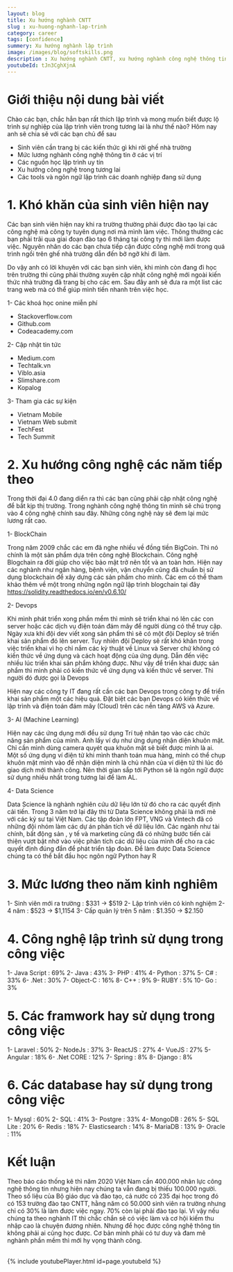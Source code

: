 ```yaml
---
layout: blog
title: Xu hướng nghành CNTT
slug : xu-huong-nghanh-lap-trinh
category: career
tags: [confidence]
summery: Xu hướng nghành lập trình   
image: /images/blog/softskills.png
description : Xu hướng nghành CNTT, xu hướng nghành công nghệ thông tin . có nên học lập trình, học lập trình bắt đầu từ đâu, lương nghành IT, có nên học lập trình
youtubeId: tJn3CghXjnA
---
```


# **Giới thiệu nội dung bài viết**

Chào các bạn, chắc hẳn bạn rất thích lập trình và mong muốn biết được lộ trình sự nghiệp của lập trình viên trong tương lai là như thế nào? Hôm nay anh sẽ chia sẽ với các bạn chủ để sau

- Sinh viên cần trang bị các kiến thức gì khi rời ghế nhà trường
- Mức lương nghành công nghệ thông tin ở các vị trí
- Các nguồn học lập trình uy tín
- Xu hướng công nghệ trong tương lai
- Các tools và ngôn ngữ lập trình các doanh nghiệp đang sử dụng

# **1. Khó khăn của sinh viên hiện nay**

Các bạn sinh viên hiện nay khi ra trường thường phải được đào tạo lại các công nghệ mà công ty tuyên dụng nơi mà mình làm việc. Thông thường các bạn phải trãi qua giai đoạn đào tạo 6 tháng tại công ty thì mới làm được việc. Nguyên nhân do các bạn chưa tiếp cận được công nghệ mới trong quá trình ngồi trên ghế nhà trường dẫn đến bở ngỡ khi đi làm.

Do vậy anh có lời khuyên với các bạn sinh viên, khi mình còn đang đi học trên trường thì cũng phải thường xuyên cập nhật công nghệ mới ngoài kiến thức nhà trường đã trang bị cho các em. Sau đây anh sẽ đưa ra một list các trang web mà có thể giúp mình tiến nhanh trên việc học.

1- Các khoá học onine miễn phí
+ Stackoverflow.com
+ Github.com
+ Codeacademy.com

2- Cập nhật tin tức
+ Medium.com
+ Techtalk.vn
+ Viblo.asia
+ Slimshare.com
+ Kopalog

3- Tham gia các sự kiện
+ Vietnam Mobile
+ Vietnam Web submit
+ TechFest
+ Tech Summit

# **2. Xu hướng công nghệ các năm tiếp theo**

Trong thời đại 4.0 đang diển ra thì các bạn cũng phải cập nhật công nghệ để bắt kịp thị trường. Trong nghành công nghệ thông tin mình sẽ chú trọng vào 4 công nghệ chính sau đây. Những công nghệ này sẽ đem lại mức lương rất cao.

1- BlockChain

Trong năm 2009 chắc các em đã nghe nhiều về đồng tiền BigCoin. Thì nó chính là một sản phẩm dựa trên công nghệ Blockchain. Công nghệ Blogchain ra đời giúp cho việc bảo mật trở nên tốt và an toàn hơn. Hiện nay các nghành như ngân hàng, bệnh viện, vận chuyển cũng đã chuẩn bị sử dụng blockchain để xây dựng các sản phẩm cho mình. Các em có thể tham khảo thêm về một trong những ngôn ngữ lập trình blogchain tại đây https://solidity.readthedocs.io/en/v0.6.10/


2- Devops

Khi mình phát triển xong phần mềm thì mình sẽ triển khai nó lên các con server hoặc các dịch vụ điện toán đám mây để người dùng có thể truy cập. Ngày xưa khi đội dev viết xong sản phẩm thì sẽ có một đội Deploy sẽ triển khai sản phẩm đó lên server. Tuy nhiên đội Deploy sẽ rất khó khăn trong việc triển khai vì họ chỉ nắm các kỷ thuật về Linux và Server chứ không có kiến thức về ứng dụng và cách hoạt động của ứng dụng. Dẫn đến việc nhiều lúc triển khai sản phẩm không được. Như vậy để triển khai được sản phẩm thì mình phải có kiến thức về ứng dụng và kiến thức về server. Thì người đó được gọi là Devops

Hiện nay các công ty IT đang rất cần các bạn Devops trong công ty để triển khai sản phẩm một các hiệu quả. Đặt biệt các bạn Devops có kiến thức về lập trình và điện toán đám mây (Cloud) trên các nền tảng AWS và Azure.

3- AI (Machine Learning)

Hiện nay các ứng dụng mới đều sử dụng Trí tuệ nhân tạo vào các chức năng sản phẩm của mình. Anh lấy ví dụ như ứng dụng nhận diện khuôn mặt. Chỉ cần mình dùng camera quyét qua khuôn mặt sẽ biết được mình là ai. Một số ứng dụng ví điện tử khi mình thanh toán mua hàng, mình có thể chụp khuôn mặt mình vào để nhận diện mình là chủ nhân của ví diện tử thì lúc đó giao dịch mới thành công. Nên thời gian sắp tới Python sẽ là ngôn ngữ được sử dụng nhiều nhất trong tương lai để làm AL.

4- Data Science

Data Science là nghành nghiên cứu dữ liệu lớn từ đó cho ra các quyết định cải tiến. Trong 3 năm trở lại đây thì từ Data Science không phải là mới mẻ với các kỷ sư tại Việt Nam. Các tập đoàn lớn FPT, VNG và Vintech đã có những đội nhóm làm các dự án phân tích về dữ liệu lớn. Các ngành như tài chính, bất động sản , y tế và marketing cũng đã có những bước tiến cải thiện vượt bật nhờ vào việc phân tích các dữ liệu của mình để cho ra các quyết định đúng đắn để phát triển tập đoàn. Để làm được Data Science chúng ta có thể bắt đầu học ngôn ngữ Python hay R  

# **3. Mức lương theo năm kinh nghiêm**

1- Sinh viên mới ra trường : $331 -> $519
2- Lập trình viên có kinh nghiệm 2-4 năm : $523 -> $1,1154
3- Cấp quản lý trên 5 năm : $1.350 -> $2.150


# **4. Công nghệ lập trình sử dụng trong công việc**

1- Java Script 	: 	69%
2- Java 	   	: 	43%
3- PHP 			:	41%
4- Python		:	37%
5- C#			:	33%
6- .Net			:	30%
7- Object-C		:	16%
8- C++			:	9%
9- RUBY 		:	5%
10- Go 			:	3%

# **5. Các framwork hay sử dụng trong công việc**

1- Laravel	:	50%
2- NodeJs	:	37%
3- ReactJS	:	27%
4- VueJS	:	27%
5- Angular	:	18%
6- .Net CORE 	: 12%
7- Spring	:	8%
8- Django	:	8%

# **6. Các database hay sử dụng trong công việc**	

1- Mysql	:	60%
2- SQL		:	41%
3- Postgre 	:	33%
4- MongoDB	:	26%
5- SQL Lite	:	20%
6- Redis	:	18%
7- Elasticsearch :	14%
8- MariaDB	:	13%
9- Oracle	:	11%

# **Kết luận**

Theo báo cáo thống kê thì năm 2020 Việt Nam cần 400.000 nhân lực công nghệ thông tin nhưng hiện nay chúng ta vẫn đang bị thiếu 100.000 người. Theo số liệu của Bộ giáo dục và đào tạo, cả nước có 235 đại học trong đó có 153 trường đào tạo CNTT, hằng năm có 50.000 sinh viên ra trường nhưng chỉ có 30% là làm được việc ngay. 70% còn lại phải đào tạo lại. Vì vậy nếu chúng ta theo nghành IT thì chắc chắn sẽ có việc làm và cơ hội kiếm thu nhập cao là chuyện đương nhiên. Nhưng để học được công nghệ thông tin không phải ai cũng học được. Cơ bản mình phải có tư duy và đam mê nghành phần mềm thì mới hy vọng thành công.


<br>
{% include youtubePlayer.html id=page.youtubeId %}
